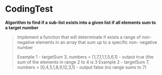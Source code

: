 # CodingTest

**Algorithm to find if a sub-list exists into a given list if all elements sum to a target number**


  > Implement a function that will determinate if exists a range of
  > non-negative elements in an array that sum up to a specific non-
  > negative number
  >
  > Example 1 - targetSum 3, numbers = [1,7,1,1,1,5,6,1] - output true (the sum of the elements in range 2 to 4 is 3
  > Example 2 - targetSum 7, numbers = [0,4,5,1,8,9,12,3,1] - output false (no range sums to 7)
  >
